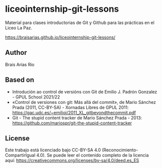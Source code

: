 # liceointernship-git-lessons
Material para clases introductorias de Git y Github para las prácticas en el Liceo La Paz.

https://braisarias.github.io/liceointernship-git-lessons/

## Author
Brais Arias Rio

## Based on
* Introdución ao control de versións con Git de Emilio J. Padrón Gonzalez - GPUL School 2021/22
* «Control de versiones con git: Más allá del commit», de Mario Sánchez Prada (2011, CC-BY-SA) - Xornadas
Libres de GPUL 2011: https://gac.udc.es/~emilioj/2011_XL_gitbeyondthecommit.pdf
* Git - The stupid content tracker de Mario Sánchez Prada - 2013: https://github.com/mariospr/git-the-stupid-content-tracker

## License

Este trabajo está licenciado bajo CC-BY-SA 4.0 (Reconocimiento-CompartirIgual 4.0). Se puede leer el contenido completo de la licencia aquí: https://creativecommons.org/licenses/by-sa/4.0/deed.es_ES

